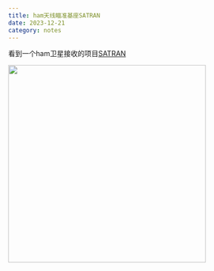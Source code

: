```yaml
---
title: ham天线瞄准基座SATRAN
date: 2023-12-21
category: notes
---
```

看到一个ham卫星接收的项目[SATRAN](https://www.satran.io/)

<img src = "https://www.satran.io/wp-content/uploads/2022/03/mk2.jpeg" width = "400" height = "400">
